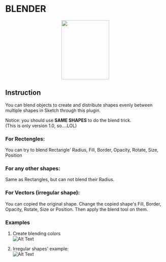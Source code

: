 # BLENDER

<p align="center">
  <img src = "https://github.com/bunnieabc/Blender/blob/master/doc/logo.png?raw=true" width="150" height="186"/>
</p>

## Instruction  
You can blend objects to create and distribute shapes evenly between multiple shapes in Sketch through this plugin.

Notice: you should use **SAME SHAPES** to do the blend trick.  
(This is only version 1.0, so....LOL)

### For Rectengles:  
You can try to blend Rectangle' Radius, Fill, Border, Opacity, Rotate, Size, Position

### For any other shapes:  
Same as Rectangles, but can not blend their Radius.

### For Vectors (irregular shape):  
You can copied the original shape. Change the copied shape's Fill, Border, Opacity, Rotate, Size or Position. Then apply the blend tool on them.



  
### Examples

1. Create blending colors  
![Alt Text](https://github.com/bunnieabc/Blender/blob/master/doc/blender-ex1.gif)
  
2. Irregular shapes' example:  
![Alt Text](https://github.com/bunnieabc/Blender/blob/master/doc/blender-ex3.gif)
